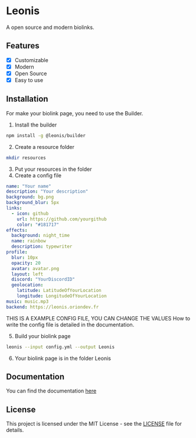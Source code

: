 # Leonis
A open source and modern biolinks.

## Features
- [x] Customizable
- [x] Modern
- [x] Open Source
- [x] Easy to use

## Installation
For make your biolink page, you need to use the Builder.
1. Install the builder
```bash
npm install -g @leonis/builder
```
2. Create a resource folder
```bash
mkdir resources
```
3. Put your resources in the folder
4. Create a config file
```yaml
name: "Your name"
description: "Your description"
background: bg.png
background_blur: 5px
links:
  - icon: github
    url: https://github.com/yourgithub
    color: "#181717"
effects:
  background: night_time
  name: rainbow
  description: typewriter
profile:
  blur: 10px
  opacity: 20
  avatar: avatar.png
  layout: left
  discord: "YourDiscordID"
  geolocation:
    latitude: LatitudeOfYourLocation
    longitude: LongitudeOfYourLocation
music: music.mp3
backend: https://leonis.oriondev.fr
```
THIS IS A EXAMPLE CONFIG FILE, YOU CAN CHANGE THE VALUES
How to write the config file is detailed in the documentation.

5. Build your biolink page
```bash
leonis --input config.yml --output Leonis
```
6. Your biolink page is in the folder Leonis

## Documentation
You can find the documentation [here](https://leonis.oriondev.fr/docs)

## License
This project is licensed under the MIT License - see the [LICENSE](LICENSE) file for details.
